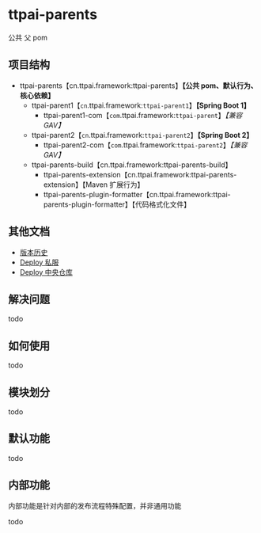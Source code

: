 # ttpai-parents

公共 父 pom

## 项目结构
- ttpai-parents【cn.ttpai.framework:ttpai-parents】**【公共 pom、默认行为、核心依赖】**
  - ttpai-parent1【`cn`.ttpai.framework:`ttpai-parent1`】**【Spring Boot 1】**
    - ttpai-parent1-com【`com`.ttpai.framework:`ttpai-parent`】_【兼容 GAV】_
  - ttpai-parent2【`cn`.ttpai.framework:`ttpai-parent2`】**【Spring Boot 2】**
    - ttpai-parent2-com【`com`.ttpai.framework:`ttpai-parent2`】_【兼容 GAV】_
  - ttpai-parents-build【cn.ttpai.framework:ttpai-parents-build】
    - ttpai-parents-extension【cn.ttpai.framework:ttpai-parents-extension】【Maven 扩展行为】
    - ttpai-parents-plugin-formatter【cn.ttpai.framework:ttpai-parents-plugin-formatter】【代码格式化文件】

## 其他文档
- [版本历史](README-Version.md)
- [Deploy 私服](README-Deploy-TTPai.md)
- [Deploy 中央仓库](README-Deploy-Release.md)

## 解决问题

todo

## 如何使用

todo

## 模块划分

todo

## 默认功能

todo

## 内部功能

内部功能是针对内部的发布流程特殊配置，并非通用功能

todo
